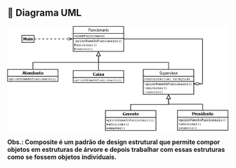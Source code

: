 ## 🚀 Diagrama UML

<p align="center">
  <img src="https://github.com/deborafaria01/Bertoti/blob/main/Engenharia-III/Composite/pattern/Composite.png"/></p>

**Obs.: Composite é um padrão de design estrutural que permite compor objetos em estruturas de árvore e depois trabalhar com essas estruturas como se fossem objetos individuais.**
